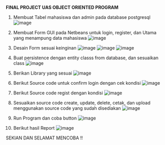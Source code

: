 **FINAL PROJECT UAS OBJECT ORIENTED PROGRAM**



1. Membuat Tabel mahasiswa dan admin pada database postgresql
![image](https://github.com/user-attachments/assets/4a822671-faee-4d60-aaf0-d049f166871c)


2. Membuat Form GUI pada Netbeans untuk login, register, dan Utama yang menampung data mahasiswa
![image](https://github.com/user-attachments/assets/15673ece-88a7-4c43-b936-4daaf6acfb36)


3. Desain Form sesuai keinginan
  ![image](https://github.com/user-attachments/assets/26722317-864d-467d-b84d-76c5ddbffee8)
![image](https://github.com/user-attachments/assets/70ad912c-3b2a-4962-ad6c-e10eb62e1ab1)
![image](https://github.com/user-attachments/assets/30d9ffbd-7697-4549-8cf1-892e4638cfad)




5. Buat persistence dengan entity classs from database, dan sesuaikan class
![image](https://github.com/user-attachments/assets/e1355d05-284f-47d5-8eb7-76fa244f95fe)

6. Berikan Library yang sesuai
![image](https://github.com/user-attachments/assets/403d00fc-57f8-492c-833e-703a9f522f99)

7. Berikut Source code untuk confirm login dengan cek kondisi
![image](https://github.com/user-attachments/assets/9eae7cb7-7ae2-43c6-8f1e-14b63d1f48ff)


8. Berikut Source code regist dengan kondisi
![image](https://github.com/user-attachments/assets/af07a197-003a-4d7b-95d0-46ea849113cb)

9. Sesuaikan source code create, update, delete, cetak, dan upload menggunakan source code yang sudah disediakan
![image](https://github.com/user-attachments/assets/780543ce-8638-43dd-9d4d-d7534a73ca63)

10. Run Program dan coba button
![image](https://github.com/user-attachments/assets/f6b363f8-265b-40f7-b6c9-bb9cbcca4576)

11. Berikut hasil Report
![image](https://github.com/user-attachments/assets/8e794f9f-afaa-4dcc-b246-4806902f22b7)


SEKIAN DAN SELAMAT MENCOBA !!
